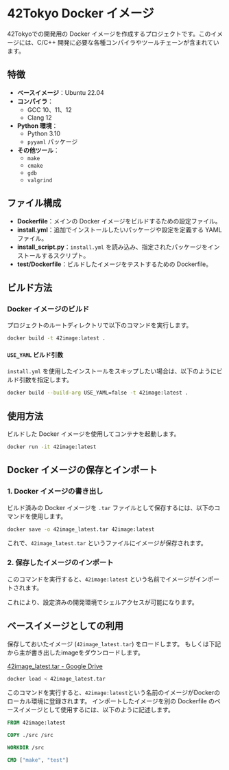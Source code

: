 # 42Tokyo Docker イメージ

42Tokyoでの開発用の Docker イメージを作成するプロジェクトです。このイメージには、C/C++ 開発に必要な各種コンパイラやツールチェーンが含まれています。

## 特徴

- **ベースイメージ**：Ubuntu 22.04
- **コンパイラ**：
  - GCC 10、11、12
  - Clang 12
- **Python 環境**：
  - Python 3.10
  - `pyyaml` パッケージ
- **その他ツール**：
  - `make`
  - `cmake`
  - `gdb`
  - `valgrind`

## ファイル構成

- **Dockerfile**：メインの Docker イメージをビルドするための設定ファイル。
- **install.yml**：追加でインストールしたいパッケージや設定を定義する YAML ファイル。
- **install_script.py**：`install.yml` を読み込み、指定されたパッケージをインストールするスクリプト。
- **test/Dockerfile**：ビルドしたイメージをテストするための Dockerfile。

## ビルド方法

### Docker イメージのビルド

プロジェクトのルートディレクトリで以下のコマンドを実行します。

```bash
docker build -t 42image:latest .
```

#### `USE_YAML` ビルド引数

`install.yml` を使用したインストールをスキップしたい場合は、以下のようにビルド引数を指定します。

```bash
docker build --build-arg USE_YAML=false -t 42image:latest .
```

## 使用方法

ビルドした Docker イメージを使用してコンテナを起動します。

```bash
docker run -it 42image:latest
```

## Docker イメージの保存とインポート

### 1. Docker イメージの書き出し

ビルド済みの Docker イメージを `.tar` ファイルとして保存するには、以下のコマンドを使用します。

```bash
docker save -o 42image_latest.tar 42image:latest
```

これで、`42image_latest.tar` というファイルにイメージが保存されます。

### 2. 保存したイメージのインポート

このコマンドを実行すると、`42image:latest` という名前でイメージがインポートされます。

これにより、設定済みの開発環境でシェルアクセスが可能になります。

## ベースイメージとしての利用

保存しておいたイメージ (`42image_latest.tar`) をロードします。
もしくは下記から主が書き出したimageをダウンロードします。

[42image_latest.tar - Google Drive](https://drive.google.com/drive/folders/1gmDEu63U-iqXXVIVvE7o2dt0d2Tng4FT?usp=sharing)

```bash
docker load < 42image_latest.tar
```

このコマンドを実行すると、`42image:latest`という名前のイメージがDockerのローカル環境に登録されます。
インポートしたイメージを別の Dockerfile のベースイメージとして使用するには、以下のように記述します。

```Dockerfile
FROM 42image:latest

COPY ./src /src

WORKDIR /src

CMD ["make", "test"]
```
